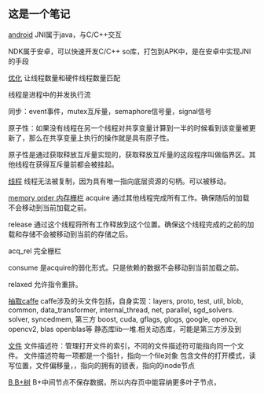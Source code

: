## 这是一个笔记
<u>android</u>
JNI属于java，与C/C++交互

NDK属于安卓，可以快速开发C/C++ so库，打包到APK中，是在安卓中实现JNI的手段

<u>优化</u>
让线程数量和硬件线程数量匹配

线程是进程中的并发执行流

同步：event事件，mutex互斥量，semaphore信号量，signal信号

原子性：如果没有线程在另一个线程对共享变量计算到一半的时候看到该变量被更新了，那么在共享变量上执行的操作就是具有原子性。

原子性是通过获取释放互斥量实现的，获取释放互斥量的这段程序叫做临界区。其他线程在获得互斥量前都会被挂起。

<u>线程</u>
线程无法被复制，因为具有唯一指向底层资源的句柄。可以被移动。

<u>memory order 内存栅栏</u>
acquire 通过其他线程完成所有工作。确保随后的加载不会移动到当前加载之前。

release 通过这个线程将所有工作释放到这个位置。确保这个线程完成的之前的加载和存储不会被移动到当前的存储之后。

acq_rel 完全栅栏

consume 是acquire的弱化形式。只是依赖的数据不会移动到当前加载之前。

relaxed 允许指令重排。

<u>抽取caffe</u>
caffe涉及的头文件包括，自身实现：layers, proto, test, util, blob, common, data_transformer, internal_thread, net, parallel, sgd_solvers. solver, syncedmem, 第三方 boost, cuda, gflags, glogs, google, opencv, opencv2, blas openblas等 静态库lib一堆.相关动态库，可能是第三方涉及到

<u>文件</u>
文件描述符：管理打开文件的索引，不同的文件描述符可能指向同一个文件。
文件描述符每一项都是一个指针，指向一个file对象 包含文件的打开模式，读写位置，文件偏移量，，指向的拥有的锁表，指向的inode节点

<u>B B+树</u>
B+中间节点不保存数据，所以内存页中能容纳更多叶子节点，